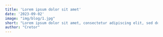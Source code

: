 ```yaml
---
title: 'Lorem ipsum dolor sit amet'
date: '2023-09-02'
image: "img/blog/1.jpg"
short: "Lorem ipsum dolor sit amet, consectetur adipiscing elit, sed do eiusmod tempor incididunt ut labore et dolore magna aliqua."
author: "Cretor"
---
```


